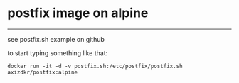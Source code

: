 # postfix image on alpine #
***
see postfix.sh example on github

to start typing something like that:

```docker run -it -d -v postfix.sh:/etc/postfix/postfix.sh axizdkr/postfix:alpine```
